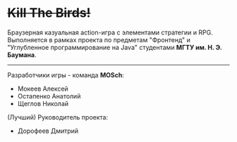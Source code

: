 ~~Kill The Birds!~~
==========


Браузерная казуальная action-игра с элементами стратегии и RPG.
Выполняется в рамках проекта по предметам "Фронтенд" и "Углубленное программирование на Java" студентами **МГТУ им. Н. Э. Баумана**.

-----

Разработчики игры - команда **MOSch**:

 - Мокеев Алексей
 - Остапенко Анатолий
 - Щеглов Николай


(Лучший) Руководитель проекта:

 - Дорофеев Дмитрий

